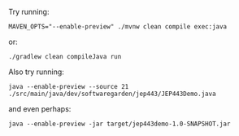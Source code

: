 Try running:

    MAVEN_OPTS="--enable-preview" ./mvnw clean compile exec:java

or:

    ./gradlew clean compileJava run

Also try running:

    java --enable-preview --source 21 ./src/main/java/dev/softwaregarden/jep443/JEP443Demo.java

and even perhaps:

    java --enable-preview -jar target/jep443demo-1.0-SNAPSHOT.jar
